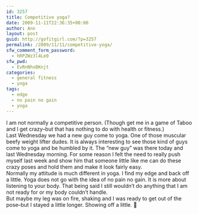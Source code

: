 ```yaml
---
id: 3257
title: Competitive yoga?
date: 2009-11-11T22:36:35+00:00
author: Ann
layout: post
guid: http://gofitgirl.com/?p=3257
permalink: /2009/11/11/competitive-yoga/
sfw_comment_form_password:
  - hRPZWz3l4Le0
sfw_pwd:
  - EvRnNhxBKnjt
categories:
  - general fitness
  - yoga
tags:
  - edge
  - no pain no gain
  - yoga
---
```

I am not normally a competitive person. (Though get me in a game of Taboo and I get crazy&#8211;but that has nothing to do with health or fitness.)  
Last Wednesday we had a new guy come to yoga. One of those muscular beefy weight lifter dudes. It is always interesting to see those kind of guys come to yoga and be humbled by it. The &#8220;new guy&#8221; was there today and last Wednesday morning. For some reason I felt the need to really push myself last week and show him that someone little like me can do these crazy poses and hold them and make it look fairly easy.  
Normally my attitude is much different in yoga. I find my edge and back off a little. Yoga does not go with the idea of no pain no gain. It is more about listening to your body. That being said I still wouldn&#8217;t do anything that I am not ready for or my body couldn&#8217;t handle.  
But maybe my leg was on fire, shaking and I was ready to get out of the pose&#8211;but I stayed a little longer. Showing off a little. 🙂